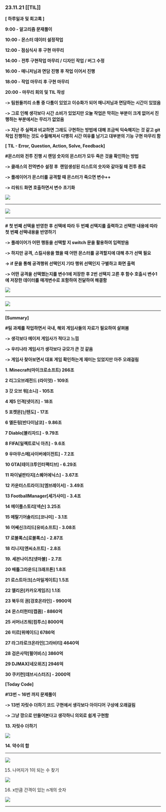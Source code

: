 ### 23.11.21  [[TIL]]

**[ 하루일과 및 회고록 ]**

**9:00 - 알고리즘 문재풀이**

**10:00 - 몬스터 데이터 설정작업**

**12:00 - 점심식사 후 구현 마무리**

**14:00 - 전투 구현작업 마무리 / 디자인 작업 / 버그 수정**

**16:00 - 매니저님과 면담 진행 후 작업 이어서 진행**

**18:00 - 작업 마무리 후 구현 마무리**

**20:00 - 마무리 회의 및 TIL 작성**

**-> 팀원들끼리 소통 중 다툼이 있었고 이슈화가 되어 매니저님과 면담하는 시간이 있었음**

**-> 그로 인해 생각보다 시간 소비가 있었지만 오늘 작업은 막히는 부분이 크게 없어서 진행하는 부분에서는 무리가 없었음**

**-> 지난 주 실력과 비교하면 그래도 구현하는 방법에 대해 조금씩 익숙해지는 것 같고 git 작업 진행하는 것도 수월해져서 다행히 시간 여유를 남기고 대부분의 기능 구현 마무리 함**

******[ TIL - Error, Question, Action, Solve, Feedback]******

******#몬스터와 전투 진행 시 랜덤 숫자의 몬스터가 모두 죽은 것을 확인하는 방법******

******-> 클래스의 전역변수 설정 후  랜덤생성된 리스트의 숫자와 같아질 때 전투 종료******

******-> 플레이어가 몬스터를 공격할 때 몬스터가 죽으면 변수++******

******-> 리워드 화면 호출하면서 변수 초기화******

****[![](https://blogger.googleusercontent.com/img/b/R29vZ2xl/AVvXsEg5GW3UWeWA8U7XCn5ooqgkMvWeOsf6jEDRmDGLC1AUMXXtGE4jc1YbUTKX4xG4ST1t3eX9qnTzshUt4zKkkddE4Up21V7-vU5JFhHSzLSMNpC9UZsOl7sF6_fiZE_4ATrYrE_EEQORToRj34I3pWx71RFx3jhyphenhyphenBo-bKhn-2DgoyaakmgY43VzeEh8Qhiod/s320/%EC%8A%A4%ED%81%AC%EB%A6%B0%EC%83%B7%202023-11-21%20212928.png)](https://www.blogger.com/blog/post/edit/3583706664799492072/7849371533169296742#)****

****  

[![](https://blogger.googleusercontent.com/img/b/R29vZ2xl/AVvXsEgGeiW1jrhu7Bkw5CXB-W9S_6qBnDAwma13Ge10A2zmA1euorwVLufcz7uJXslrM4ScrpEC0XUaJEmQduIQCi7tnXDHaR2rO1M-6J-hvOqwgn6jjW7WmnlDr_H2sFZXNe5OJp8Hzv3C9kd10UKo-G8rbntPjokHxSSOZm90Ah0doeo3IN_WDZN6hsbyhGKl/s320/%EC%8A%A4%ED%81%AC%EB%A6%B0%EC%83%B7%202023-11-21%20213218.png)](https://www.blogger.com/blog/post/edit/3583706664799492072/7849371533169296742#)

  
****

******# 첫 번째 선택을 반영한 후 선택에 따라 두 번째 선택지를 출력하고 선택한 내용에 따라 첫 번째 선택내용을 반영하기******

******-> 플레이어가 어떤 행동을 선택할 지 switch 문을 활용하여 입력받음******

******-> 하지만 공격, 스킬사용을 했을 때 어떤 몬스터를 공격할지에 대해 추가 선택 필요******

******-> if 문을 통해 공격행위 선택인지 기타 행위 선택인지 구별하고 화면 출력******

******-> 어떤 공격을 선택했는지를 변수1에 저장한 후 2번 선택지 고른 후 함수 호출시 변수1에 저장한 데이터를 매개변수로 포함하여 전달하여 해결함******

****************[![](https://blogger.googleusercontent.com/img/b/R29vZ2xl/AVvXsEgXAnx-6HADGo4sq8-fsczf1RteLmbetz-7aGAExcGmbtLDS_QJMs48C9MFMj5NDF0Kr7R5Vnpc47QpzpruB7MzT9Kr3t9YardKkzRr4SS4ZqEViTdRZesgXP0J3IK6dBc9MGoeqluBPXVX_tzAnSc9syrY_o-rLcYCI6_1QCmhGpuhQIJIIRrC71-CmkqQ/s320/%EC%8A%A4%ED%81%AC%EB%A6%B0%EC%83%B7%202023-11-21%20205541.png)](https://www.blogger.com/blog/post/edit/3583706664799492072/7849371533169296742#)****************

************

[![](https://blogger.googleusercontent.com/img/b/R29vZ2xl/AVvXsEi2XrqHvc7-YBYBQxDh2lP5RbfwXIdzrvtdmBhxSTYjCEvxpmafJiMaE4TyyuNa-tgYj5NCut2JrdtGGSQrZIG7Gc-WtJmBLNEum88xV5yRVH52q_LrCrFoAS1H6fO6JItTMdoVa-th0ca7Bwvw_dKGQr8NLObHSlML7yT5Ia2CDgMdlh12imY8s0lMIAWV/s320/%EC%8A%A4%ED%81%AC%EB%A6%B0%EC%83%B7%202023-11-21%20212743.png)](https://www.blogger.com/blog/post/edit/3583706664799492072/7849371533169296742#)

  
************

********************[Summary]********************

********************#팀 과제를 작업하면서 국내, 해외 게임사들의 자료가 필요하여 살펴봄********************

********************-> 생각보다 메이저 게임사가 적다고 느낌********************

**-> 우리나라 게임사가 생각보다 규모가 큰 것 같음**

**-> 게임사 찾아보면서 대표 게임 확인하는게 재미는 있었지만 아주 오래걸림**

**1. Minecraft(마이크로소프트) 266조**

**2 리그오브레전드 (라이엇) - 109조**

**3 갓 오브 워[소니] - 105조**

**4 제5 인격[넷이즈] - 18조**

**5 포켓몬[닌텐도] - 17조**

**6 엘든링[반다이남코] - 9.86조**

**7 Diablo[블리자드] - 9.79조**

**8 FIFA[일렉트로닉 아츠] - 9.6조**

**9 우마무스메[사이버에이전트] - 7.2조**

**10 GTA[테이크투인터랙티브] - 6.29조**

**11 파이널판타지[스퀘어에닉스] - 3.67조**

**12 카운터스트라이크[엠브레이서] - 3.49조**

**13 FootballManager[세가사미] - 3.4조**

**14 메이플스토리[넥슨] 3.25조**

**15 메탈기어솔리드[코나미] - 3.1조**

**16 어쎄신크리드[유비소프트] - 3.08조**

**17 로블록스[로블록스] - 2.87조**

**18 리니지[엔씨소프트] - 2.8조**

**19. 세븐나이츠[넷마블] - 2.7조**

**20 배틀그라운드[크래프톤] 1.8조**

**21 로스트아크[스마일게이트] 1.5조**

**22 엘리온[카카오게임즈] 1.1조**

**23 북두의 권[겅호온라인] - 9900억**

**24 몬스터헌터[캡콤] - 8860억**

**25 서머너즈워[컴투스] 8000억**

**26 미르[위메이드] 6786억**

**27 라그라로크온라인[그라비티] 4640억**

**28 검은사막[펄어비스] 3860억**

**29 DJMAX[네오위즈] 2946억**

**30 쿠키런[데브시스터즈] - 2000억**

************[Today Code]************

************#13번 ~ 16번 까지 문제풀이************

************-> 13번 자릿수 더하기 코드 구현에서 생각보다 아이디어 구상에 오래걸림************

**-> 그냥 깡으로 만들어본다고 생각하니 의외로 쉽게 구현함**

************13. 자릿수 더하기************

**********[![](https://blogger.googleusercontent.com/img/b/R29vZ2xl/AVvXsEhgkk3xSbd_gFwgz8PQze4EGbQudDTXYnlNnqHKt_x1bZSJqjA8DjwL1PNhdnoi5aWQugp4njtPuissEirNVshYnft-AQhdsa9J_irvv7gJliqGeh5m5tYgPTeiwyZQbDoemAB9UaggjQF3vt1z_-5aDpypAGqZCjRyCQQYgyBI8R_3f_ZiP9hUeXp1xmbL/s320/%EC%8A%A4%ED%81%AC%EB%A6%B0%EC%83%B7%202023-11-21%20205740.png)](https://www.blogger.com/blog/post/edit/3583706664799492072/7849371533169296742#)**********

**********14. 약수의 합**********

**********  

[![](https://blogger.googleusercontent.com/img/b/R29vZ2xl/AVvXsEiVoRmJ7k9Xhd_NcYqn_Ec_MQ20C7dO6JZv2gGnT-iIGvppA8K_zV7v3Hue83UBqmcQzYJNIpFOsukRjMSHggNqgZZPWaklJumYnOtzaMr54knsAAXOMTr0_0K1ldfN_EuDBI875GTICObHbK2ZabUbsW8GwOIuDz3RQnHR9wd-JknAEi2lbfUiDdBBSRyA/s320/%EC%8A%A4%ED%81%AC%EB%A6%B0%EC%83%B7%202023-11-21%20205747.png)](https://www.blogger.com/blog/post/edit/3583706664799492072/7849371533169296742#)

  

15. 나머지가 1이 되는 수 찾기

  

[![](https://blogger.googleusercontent.com/img/b/R29vZ2xl/AVvXsEjTHSVnYBWEaqxQHM47WOI3b4AnQSsyfpWmLtf5x3LFz01jc9gcoHLm-XubVKpbMRfYRfSu220ZB0PugmLKKowdwUbTE7kzXRwd_cee3qNLv5HcijZcKVRPIY9pq4Q1veazXwlHTelGPeTufSb_Uzvg1m50VpO2Uj5Kpdp94x-jK17BWJrtdwiTVdf0Sb4r/s320/%EC%8A%A4%ED%81%AC%EB%A6%B0%EC%83%B7%202023-11-21%20205755.png)](https://www.blogger.com/blog/post/edit/3583706664799492072/7849371533169296742#)

  

16. x만큼 간격이 있는 n개의 숫자

  

[![](https://blogger.googleusercontent.com/img/b/R29vZ2xl/AVvXsEgv0Hwf2ViwvGjKEk2M-3JWPsvJMyaDTStSMQ0Zyq5lDIIpTmKoK-fZ2zw5f5yjGdiNjb9dfJ7AbKmm8gPFREVjJ9xRhTMouXoo7PWUjTf7dGDqHAINMOUgJvBI_rntqks_vhHhTTOMt4Lfg0jTmDWtppg5nyPa1SIcKrFWt_u5Wy_EJU-C7_oPt-nz_lb6/s320/%EC%8A%A4%ED%81%AC%EB%A6%B0%EC%83%B7%202023-11-21%20205802.png)](https://www.blogger.com/blog/post/edit/3583706664799492072/7849371533169296742#)

  

  

  

  
**********